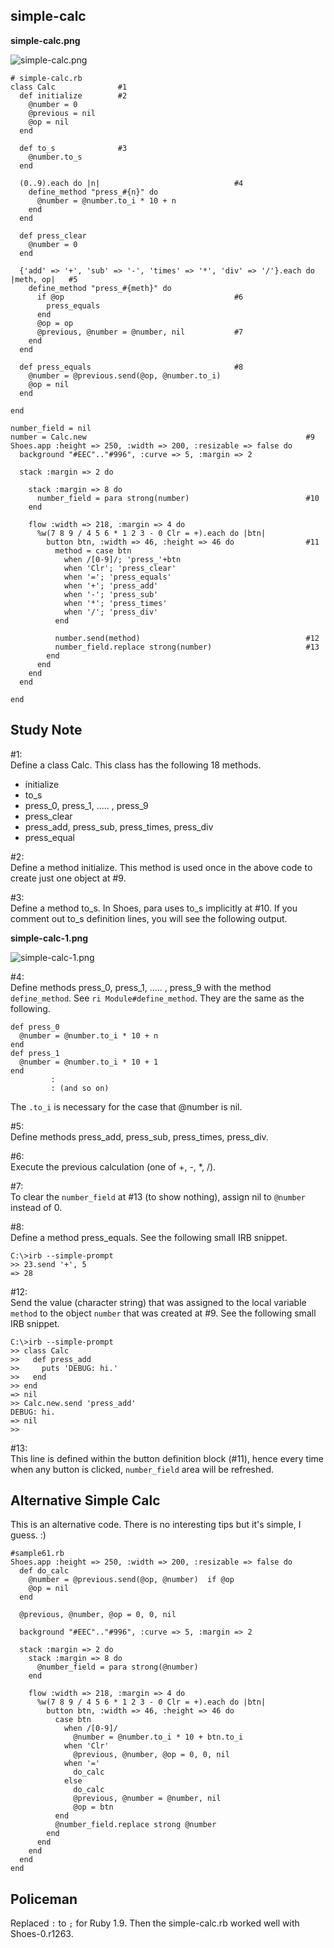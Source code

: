 simple-calc
-----------
**simple-calc.png**

![simple-calc.png](http://github.com/ashbb/shoes_tutorial_html/raw/master/images/simple-calc.png)

	# simple-calc.rb
	class Calc              #1
	  def initialize        #2
	    @number = 0
	    @previous = nil
	    @op = nil
	  end
	
	  def to_s              #3
	    @number.to_s
	  end
	  
	  (0..9).each do |n|                              #4
	    define_method "press_#{n}" do
	      @number = @number.to_i * 10 + n
	    end
	  end
	
	  def press_clear
	    @number = 0
	  end
	
	  {'add' => '+', 'sub' => '-', 'times' => '*', 'div' => '/'}.each do |meth, op|   #5
	    define_method "press_#{meth}" do
	      if @op                                      #6
	        press_equals
	      end
	      @op = op
	      @previous, @number = @number, nil           #7
	    end
	  end
	
	  def press_equals                                #8
	    @number = @previous.send(@op, @number.to_i)
	    @op = nil
	  end
	
	end
	
	number_field = nil
	number = Calc.new                                                 #9
	Shoes.app :height => 250, :width => 200, :resizable => false do
	  background "#EEC".."#996", :curve => 5, :margin => 2
	
	  stack :margin => 2 do
	
	    stack :margin => 8 do
	      number_field = para strong(number)                          #10
	    end
	
	    flow :width => 218, :margin => 4 do
	      %w(7 8 9 / 4 5 6 * 1 2 3 - 0 Clr = +).each do |btn|
	        button btn, :width => 46, :height => 46 do                #11
	          method = case btn
	            when /[0-9]/; 'press_'+btn
	            when 'Clr'; 'press_clear'
	            when '='; 'press_equals'
	            when '+'; 'press_add'
	            when '-'; 'press_sub'
	            when '*'; 'press_times'
	            when '/'; 'press_div'
	          end
	          
	          number.send(method)                                     #12
	          number_field.replace strong(number)                     #13
	        end
	      end
	    end
	  end
	
	end



Study Note
----------
\#1: <br>
Define a class Calc. This class has the following 18 methods.
- initialize
- to\_s
- press\_0, press\_1, ..... , press\_9
- press\_clear
- press\_add, press\_sub, press\_times, press\_div
- press\_equal  

\#2: <br>
Define a method initialize. This method is used once in the above code to create just one object at #9. 

\#3: <br>
Define a method to\_s. In Shoes, para uses to\_s implicitly at #10. If you comment out to\_s definition lines, you will see the following output.

**simple-calc-1.png**

![simple-calc-1.png](http://github.com/ashbb/shoes_tutorial_html/raw/master/images/simple-calc-1.png)

\#4: <br>
Define methods press\_0, press\_1, ..... , press\_9 with the method `define_method`. See `ri Module#define_method`. They are the same as the following.

	def press_0
	  @number = @number.to_i * 10 + n
	end
	def press_1
	  @number = @number.to_i * 10 + 1
	end
	         :
	         : (and so on)

The `.to_i` is necessary for the case that @number is nil.

\#5: <br>
Define methods press\_add, press\_sub, press\_times, press\_div. 

\#6: <br>
Execute the previous calculation (one of +, -, *, /).

\#7: <br>
To clear the `number_field` at #13 (to show nothing), assign nil to `@number` instead of 0.

\#8: <br>
Define a method press\_equals. See the following small IRB snippet.

	C:\>irb --simple-prompt
	>> 23.send '+', 5
	=> 28

\#12: <br>
Send the value (character string) that was assigned to the local variable `method` to the object `number` that was created at #9. See the following small IRB snippet.

	C:\>irb --simple-prompt
	>> class Calc
	>>   def press_add
	>>     puts 'DEBUG: hi.'
	>>   end
	>> end
	=> nil
	>> Calc.new.send 'press_add'
	DEBUG: hi.
	=> nil
	>>

\#13: <br>
This line is defined within the button definition block (#11), hence every time when any button is clicked, `number_field` area will be refreshed.


Alternative Simple Calc
-----------------------
This is an alternative code. There is no interesting tips but it's simple, I guess. :)

	#sample61.rb
	Shoes.app :height => 250, :width => 200, :resizable => false do
	  def do_calc
	    @number = @previous.send(@op, @number)  if @op
	    @op = nil
	  end
	  
	  @previous, @number, @op = 0, 0, nil
	  
	  background "#EEC".."#996", :curve => 5, :margin => 2
	
	  stack :margin => 2 do
	    stack :margin => 8 do
	      @number_field = para strong(@number)
	    end
	
	    flow :width => 218, :margin => 4 do
	      %w(7 8 9 / 4 5 6 * 1 2 3 - 0 Clr = +).each do |btn|
	        button btn, :width => 46, :height => 46 do
	          case btn
	            when /[0-9]/
	              @number = @number.to_i * 10 + btn.to_i
	            when 'Clr'
	              @previous, @number, @op = 0, 0, nil
	            when '='
	              do_calc
	            else
	              do_calc
	              @previous, @number = @number, nil
	              @op = btn
	          end      
	          @number_field.replace strong @number
	        end
	      end
	    end
	  end
	end


Policeman
---------

Replaced `:` to `;` for Ruby 1.9. Then the simple-calc.rb worked well with Shoes-0.r1263.


